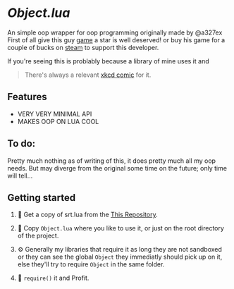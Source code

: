 # *Object.lua*
An simple oop wrapper for oop programming originally made by @a327ex
First of all give this guy [game](https://github.com/a327ex/SNKRX) a star is well deserved! or buy his game for a couple of bucks on [steam](https://store.steampowered.com/app/915310/SNKRX/) to support this developer.

If you're seeing this is problably because a library of mine uses it and
> There's always a relevant [xkcd comic](https://xkcd.com/2347/) for it.

## Features
- VERY VERY MINIMAL API
- MAKES OOP ON LUA COOL

## To do:
Pretty much nothing as of writing of this, it does pretty much all my oop needs. But may diverge from the original some time on the future; only time will tell...

## Getting started
1. 📡 Get a copy of srt.lua from the [This Repository](https://github.com/alejandro-alzate/Object.lua).

2. 💾 Copy `Object.lua` where you like to use it, or just on the root directory of the project.

3. ⚙ Generally my libraries that require it as long they are not sandboxed or they can see the global `Object` they immediatly should pick up on it, else they'll try to require `Object` in the same folder.

4. 💎 `require()` it and Profit.